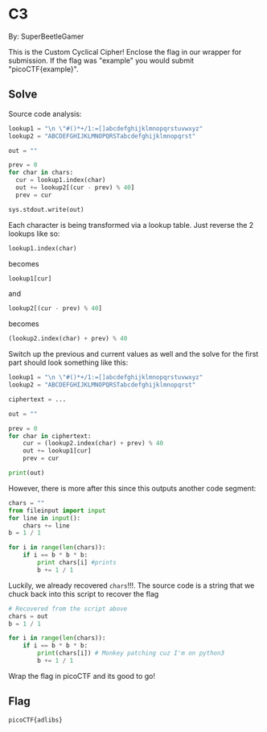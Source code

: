 # C3

By: SuperBeetleGamer

This is the Custom Cyclical Cipher!
Enclose the flag in our wrapper for submission. If the flag was "example" you would submit "picoCTF{example}".

## Solve

Source code analysis:
```py
lookup1 = "\n \"#()*+/1:=[]abcdefghijklmnopqrstuvwxyz"
lookup2 = "ABCDEFGHIJKLMNOPQRSTabcdefghijklmnopqrst"

out = ""

prev = 0
for char in chars:
  cur = lookup1.index(char)
  out += lookup2[(cur - prev) % 40]
  prev = cur

sys.stdout.write(out)
```

Each character is being transformed via a lookup table. Just reverse the 2 lookups like so:
```py
lookup1.index(char)
```
becomes
```py
lookup1[cur]
```
and 
```py
lookup2[(cur - prev) % 40]
```
becomes
```py
(lookup2.index(char) + prev) % 40
```

Switch up the previous and current values as well and the solve for the first part should look something like this:
```py
lookup1 = "\n \"#()*+/1:=[]abcdefghijklmnopqrstuvwxyz"
lookup2 = "ABCDEFGHIJKLMNOPQRSTabcdefghijklmnopqrst"

ciphertext = ...

out = ""

prev = 0
for char in ciphertext:
    cur = (lookup2.index(char) + prev) % 40
    out += lookup1[cur]
    prev = cur

print(out)
```

However, there is more after this since this outputs another code segment:
```py
chars = ""
from fileinput import input
for line in input():
    chars += line
b = 1 / 1

for i in range(len(chars)):
    if i == b * b * b:
        print chars[i] #prints
        b += 1 / 1

```

Luckily, we already recovered `chars`!!!. The source code is a string that we chuck back into this script to recover the flag
```py
# Recovered from the script above
chars = out
b = 1 / 1

for i in range(len(chars)):
    if i == b * b * b:
        print(chars[i]) # Monkey patching cuz I'm on python3
        b += 1 / 1
```
Wrap the flag in picoCTF and its good to go!

## Flag
```
picoCTF{adlibs}
```